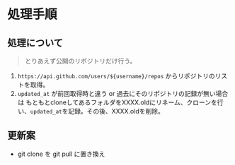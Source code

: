 # 処理手順
## 処理について
> とりあえず公開のリポジトリだけ行う。

1. `https://api.github.com/users/${username}/repos` からリポジトリのリストを取得。
1. `updated_at` が前回取得時と違う or 過去にそのリポジトリの記録が無い場合は もともとcloneしてあるフォルダをXXXX.oldにリネーム、クローンを行い、`updated_at`を記録。その後、XXXX.oldを削除。

## 更新案
- git clone を git pull に置き換え
